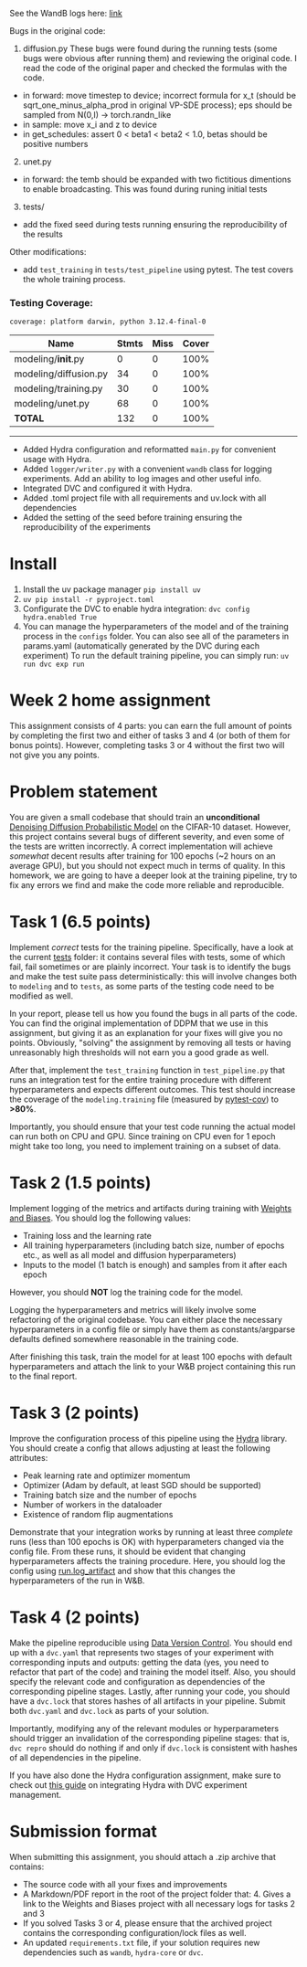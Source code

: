 See the WandB logs here: [link](https://wandb.ai/anthonnuzhdin/EFDL_DDPM_HW1)

Bugs in the original code:

1. diffusion.py
   These bugs were found during the running tests (some bugs were obvious after running them) and reviewing the original code. I read the code of the original paper and checked the formulas with the code.
- in forward: move timestep to device; incorrect formula for x_t (should be sqrt_one_minus_alpha_prod in original VP-SDE process); eps should be sampled from N(0,I) -> torch.randn_like
- in sample: move x_i and z to device
- in get_schedules: assert 0 < beta1 < beta2 < 1.0, betas should be positive numbers

2. unet.py
- in forward: the temb should be expanded with two fictitious dimentions to enable broadcasting. This was found during runing initial tests

3. tests/
- add the fixed seed during tests running ensuring the reproducibility of the results 

Other modifications: 
- add ```test_training``` in ```tests/test_pipeline``` using pytest. The test covers the whole training process.
### Testing Coverage:

```
coverage: platform darwin, python 3.12.4-final-0
```

| Name                      | Stmts | Miss | Cover |
|---------------------------|-------|------|-------|
| modeling/__init__.py      | 0     | 0    | 100%  |
| modeling/diffusion.py     | 34    | 0    | 100%  |
| modeling/training.py      | 30    | 0    | 100%  |
| modeling/unet.py          | 68    | 0    | 100%  |
| **TOTAL**                 | 132   | 0    | 100%  |

---

- Added Hydra configuration and reformatted `main.py` for convenient usage with Hydra.  
- Added `logger/writer.py` with a convenient `wandb` class for logging experiments. Add an ability to log images and other useful info. 
- Integrated DVC and configured it with Hydra.
- Added .toml project file with all requirements and uv.lock with all dependencies
- Added the setting of the seed before training ensuring the reproducibility of the experiments 

# Install 
1. Install the uv package manager
   `pip install uv`
2. `uv pip install -r pyproject.toml`
3. Configurate the DVC to enable hydra integration: `dvc config hydra.enabled True`
4. You can manage the hyperparameters of the model and of the training process in the `configs` folder. You can also see all of the parameters in params.yaml (automatically generated by the DVC during each experiment)
   To run the default training pipeline, you can simply run: `uv run dvc exp run`


  


# Week 2 home assignment

This assignment consists of 4 parts: you can earn the full amount of points by completing the first two and either of 
tasks 3 and 4 (or both of them for bonus points).
However, completing tasks 3 or 4 without the first two will not give you any points.

# Problem statement
You are given a small codebase that should train an **unconditional** [Denoising Diffusion Probabilistic Model](https://arxiv.org/abs/2006.11239)
on the CIFAR-10 dataset.
However, this project contains several bugs of different severity, and even some of the tests are written incorrectly.
A correct implementation will achieve *somewhat* decent results after training for 100 epochs (~2 hours on an average GPU),
but you should not expect much in terms of quality.
In this homework, we are going to have a deeper look at the training pipeline, try to fix any errors we find and make 
the code more reliable and reproducible.

# Task 1 (6.5 points)
Implement *correct* tests for the training pipeline.
Specifically, have a look at the current [tests](./tests) folder: it contains several files with tests, 
some of which fail, fail sometimes or are plainly incorrect.
Your task is to identify the bugs and make the test suite pass deterministically: this will involve changes 
both to `modeling` and to `tests`, as some parts of the testing code need to be modified as well.

In your report, please tell us how you found the bugs in all parts of the code.
You can find the original implementation of DDPM that we use in this assignment, but giving it as an explanation for 
your fixes will give you no points.
Obviously, "solving" the assignment by removing all tests or having unreasonably high thresholds will not earn
you a good grade as well.

After that, implement the `test_training` function in `test_pipeline.py` that runs an integration test for the
entire training procedure with different hyperparameters and expects different outcomes.
This test should increase the coverage of the `modeling.training` file (measured by [pytest-cov](https://github.com/pytest-dev/pytest-cov)) to **>80%**.

Importantly, you should ensure that your test code running the actual model can run both on CPU and GPU.
Since training on CPU even for 1 epoch might take too long, you need to implement training on a subset of data.


# Task 2 (1.5 points)
Implement logging of the metrics and artifacts during training with [Weights and Biases](https://wandb.ai/site).
You should log the following values:
* Training loss and the learning rate
* All training hyperparameters (including batch size, number of epochs etc., as well as all model and diffusion hyperparameters)
* Inputs to the model (1 batch is enough) and samples from it after each epoch

However, you should **NOT** log the training code for the model.

Logging the hyperparameters and metrics will likely involve some refactoring of the original codebase.
You can either place the necessary hyperparameters in a config file or simply have them as constants/argparse defaults 
defined somewhere reasonable in the training code.

After finishing this task, train the model for at least 100 epochs with default hyperparameters and attach the link to
your W&B project containing this run to the final report.

# Task 3 (2 points)
Improve the configuration process of this pipeline using the [Hydra](https://hydra.cc/) library.
You should create a config that allows adjusting at least the following attributes:
* Peak learning rate and optimizer momentum
* Optimizer (Adam by default, at least SGD should be supported)
* Training batch size and the number of epochs
* Number of workers in the dataloader
* Existence of random flip augmentations

Demonstrate that your integration works by running at least three *complete* runs (less than 100 epochs is OK) 
with hyperparameters changed via the config file.
From these runs, it should be evident that changing hyperparameters affects the training procedure.
Here, you should log the config using [run.log_artifact](https://docs.wandb.ai/ref/python/run#log_artifact)
and show that this changes the hyperparameters of the run in W&B.

# Task 4 (2 points)
Make the pipeline reproducible using [Data Version Control](https://dvc.org/). 
You should end up with a `dvc.yaml` that represents two stages of your experiment with corresponding inputs and outputs: 
getting the data (yes, you need to refactor that part of the code) and training the model itself.
Also, you should specify the relevant code and configuration as dependencies of the corresponding pipeline stages.
Lastly, after running your code, you should have a `dvc.lock` that stores hashes of all artifacts in your pipeline.
Submit both `dvc.yaml` and `dvc.lock` as parts of your solution.

Importantly, modifying any of the relevant modules or hyperparameters should trigger an invalidation of the
corresponding pipeline stages: that is, `dvc repro` should do nothing if and only if `dvc.lock` is consistent with
hashes of all dependencies in the pipeline.

If you have also done the Hydra configuration assignment, make sure to check out [this guide](https://dvc.org/doc/user-guide/experiment-management/hydra-composition)
on integrating Hydra with DVC experiment management.

# Submission format
When submitting this assignment, you should attach a .zip archive that contains:
- The source code with all your fixes and improvements
- A Markdown/PDF report in the root of the project folder that:
  4. Gives a link to the Weights and Biases project with all necessary logs for tasks 2 and 3
- If you solved Tasks 3 or 4, please ensure that the archived project contains the corresponding configuration/lock files as well.
- An updated `requirements.txt` file, if your solution requires new dependencies such as `wandb`, `hydra-core` or `dvc`.
